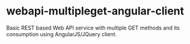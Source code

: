 webapi-multipleget-angular-client
=================================

Basic REST based Web API service with multiple GET methods and its consumption using AngularJS/JQuery client.
